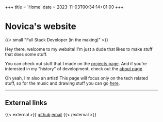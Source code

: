 +++
title = 'Home'
date = 2023-11-03T00:34:14+01:00
+++

# Novica's website

{{< small "Full Stack Developer (in the making)" >}}

Hey there, welcome to my website! I'm just a dude that likes to make stuff that does some stuff.

You can check out stuff that I made on the [projects page](/projects). And if you're interested in my "history" of development, check out the [about page](/about).

Oh yeah, I'm also an artist! This page will focus only on the tech related stuff, so for the music and drawing stuff you can go [here](https://tunalad.tumblr.com/).

---

## External links

{{< external >}}
[github](https://github.com/tunalad)
[email](mailto:arsic.novica00@gmail.com)
{{< /external >}}
